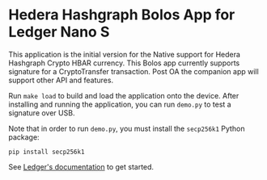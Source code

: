# Hedera Hashgraph Bolos App for Ledger Nano S

This application is the initial version for the Native support for Hedera Hashgraph Crypto
HBAR currency. This Bolos app currently supports signature for a CryptoTransfer transaction.
Post OA the companion app will support other API and features.

Run `make load` to build and load the application onto the device. After
installing and running the application, you can run `demo.py` to test a
signature over USB.

Note that in order to run `demo.py`, you must install the `secp256k1` Python
package:

```
pip install secp256k1
```

See [Ledger's documentation](http://ledger.readthedocs.io) to get started.
